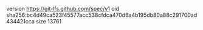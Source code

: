 version https://git-lfs.github.com/spec/v1
oid sha256:bc4d49ca523f45577acc538cfdca470d6a4b195db80a88c291700ad434421cca
size 13761
